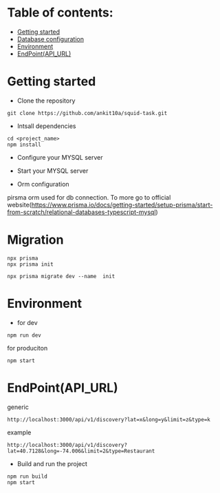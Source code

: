 # Table of contents:
- [Getting started](#getting-started)
- [Database configuration](#database-configuration)
- [Environment ](#enivronment)
- [EndPoint(API_URL)](#endpointapi_url)


# Getting started
- Clone the repository
```
git clone https://github.com/ankit10a/squid-task.git

```
- Intsall dependencies

```
cd <project_name>
npm install

```
- Configure your MYSQL server

- Start your MYSQL server

- Orm configuration

 pirsma orm used for db connection. To more go to official website(https://www.prisma.io/docs/getting-started/setup-prisma/start-from-scratch/relational-databases-typescript-mysql)


<!-- # Database configuration

```bash
# Connection paramertes
#The name of your database user
USER 
#The password for your database user
PASSWORD 

HOST: The name of your host name (for the local environment, it is localhost)

PORT: The port where your database server is running (typically 5432 for PostgreSQL)

DATABASE: The name of the database

SCHEMA: The name of the schema inside the database

# convert your db configuration into URL format
DATABASE_URL="postgresql://johndoe:randompassword@localhost:5432/mydb?schema=public" 
# put on .env file

```bash -->


# Migration 
``` 
npx prisma
npx prisma init

npx prisma migrate dev --name  init

```


# Environment
- for dev 
```
npm run dev
```
for produciton 

```
npm start
```

# EndPoint(API_URL) 
generic 
```
http://localhost:3000/api/v1/discovery?lat=x&long=y&limit=z&type=k
```
example 
```
http://localhost:3000/api/v1/discovery?lat=40.7128&long=-74.006&limit=2&type=Restaurant
```

- Build and run the project
```
npm run build
npm start
```



